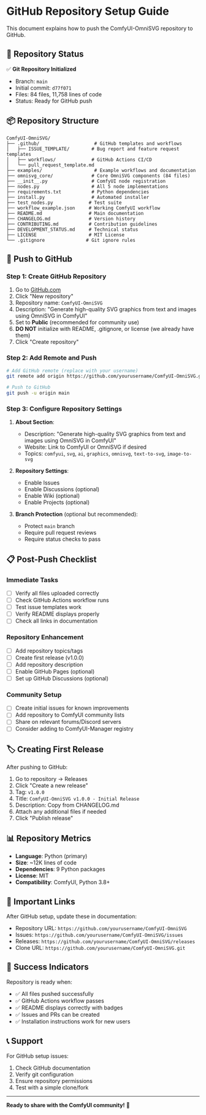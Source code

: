 # GitHub Repository Setup Guide

This document explains how to push the ComfyUI-OmniSVG repository to GitHub.

## 🎯 Repository Status

✅ **Git Repository Initialized**
- Branch: `main`
- Initial commit: `d77f071`
- Files: 84 files, 11,758 lines of code
- Status: Ready for GitHub push

## 📦 Repository Structure

```
ComfyUI-OmniSVG/
├── .github/                    # GitHub templates and workflows
│   ├── ISSUE_TEMPLATE/        # Bug report and feature request templates
│   ├── workflows/             # GitHub Actions CI/CD
│   └── pull_request_template.md
├── examples/                   # Example workflows and documentation
├── omnisvg_core/              # Core OmniSVG components (84 files)
├── __init__.py                # ComfyUI node registration
├── nodes.py                   # All 5 node implementations
├── requirements.txt           # Python dependencies
├── install.py                 # Automated installer
├── test_nodes.py             # Test suite
├── workflow_example.json     # Working ComfyUI workflow
├── README.md                 # Main documentation
├── CHANGELOG.md              # Version history
├── CONTRIBUTING.md           # Contribution guidelines
├── DEVELOPMENT_STATUS.md     # Technical status
├── LICENSE                   # MIT License
└── .gitignore               # Git ignore rules
```

## 🚀 Push to GitHub

### Step 1: Create GitHub Repository

1. Go to [GitHub.com](https://github.com)
2. Click "New repository"
3. Repository name: `ComfyUI-OmniSVG`
4. Description: "Generate high-quality SVG graphics from text and images using OmniSVG in ComfyUI"
5. Set to **Public** (recommended for community use)
6. **DO NOT** initialize with README, .gitignore, or license (we already have them)
7. Click "Create repository"

### Step 2: Add Remote and Push

```bash
# Add GitHub remote (replace with your username)
git remote add origin https://github.com/yourusername/ComfyUI-OmniSVG.git

# Push to GitHub
git push -u origin main
```

### Step 3: Configure Repository Settings

1. **About Section**:
   - Description: "Generate high-quality SVG graphics from text and images using OmniSVG in ComfyUI"
   - Website: Link to ComfyUI or OmniSVG if desired
   - Topics: `comfyui`, `svg`, `ai`, `graphics`, `omnisvg`, `text-to-svg`, `image-to-svg`

2. **Repository Settings**:
   - Enable Issues
   - Enable Discussions (optional)
   - Enable Wiki (optional)
   - Enable Projects (optional)

3. **Branch Protection** (optional but recommended):
   - Protect `main` branch
   - Require pull request reviews
   - Require status checks to pass

## 📋 Post-Push Checklist

### Immediate Tasks
- [ ] Verify all files uploaded correctly
- [ ] Check GitHub Actions workflow runs
- [ ] Test issue templates work
- [ ] Verify README displays properly
- [ ] Check all links in documentation

### Repository Enhancement
- [ ] Add repository topics/tags
- [ ] Create first release (v1.0.0)
- [ ] Add repository description
- [ ] Enable GitHub Pages (optional)
- [ ] Set up GitHub Discussions (optional)

### Community Setup
- [ ] Create initial issues for known improvements
- [ ] Add repository to ComfyUI community lists
- [ ] Share on relevant forums/Discord servers
- [ ] Consider adding to ComfyUI-Manager registry

## 🏷️ Creating First Release

After pushing to GitHub:

1. Go to repository → Releases
2. Click "Create a new release"
3. Tag: `v1.0.0`
4. Title: `ComfyUI-OmniSVG v1.0.0 - Initial Release`
5. Description: Copy from CHANGELOG.md
6. Attach any additional files if needed
7. Click "Publish release"

## 📊 Repository Metrics

- **Language**: Python (primary)
- **Size**: ~12K lines of code
- **Dependencies**: 9 Python packages
- **License**: MIT
- **Compatibility**: ComfyUI, Python 3.8+

## 🔗 Important Links

After GitHub setup, update these in documentation:
- Repository URL: `https://github.com/yourusername/ComfyUI-OmniSVG`
- Issues: `https://github.com/yourusername/ComfyUI-OmniSVG/issues`
- Releases: `https://github.com/yourusername/ComfyUI-OmniSVG/releases`
- Clone URL: `https://github.com/yourusername/ComfyUI-OmniSVG.git`

## 🎉 Success Indicators

Repository is ready when:
- ✅ All files pushed successfully
- ✅ GitHub Actions workflow passes
- ✅ README displays correctly with badges
- ✅ Issues and PRs can be created
- ✅ Installation instructions work for new users

## 📞 Support

For GitHub setup issues:
1. Check GitHub documentation
2. Verify git configuration
3. Ensure repository permissions
4. Test with a simple clone/fork

---

**Ready to share with the ComfyUI community!** 🚀
